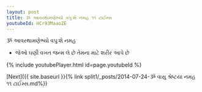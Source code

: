 ```yaml
---
layout: post
title: ૐ આવરથામણેભ્યો વપુઃશે નમહ ૧૧ ટાઈમ્સ
youtubeId: HCr93MaaoZE
---
```

 
 
 ૐ આવરથામણેભ્યો વપુઃશે નમહ  
 
 -  જેઓ ઘણી વખત જન્મ લે છે તેમના માટે શરીર આપે છે 
 
  
 
  
 
 
 
 
 
 


{% include youtubePlayer.html id=page.youtubeId %}
 
[Next]({{ site.baseurl }}{% link  split1/_posts/2014-07-24-ૐ વાસુ શ્રેષ્ટયા નમહ ૧૧ ટાઈમ્સ.md%})
 
